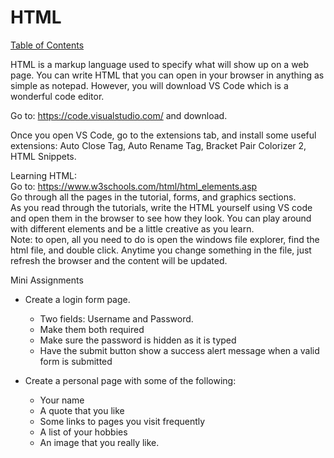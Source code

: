 # HTML

[Table of Contents](../readme.md)

HTML is a markup language used to specify what will show up on a web page.  You can write HTML that you can open in your browser in anything as simple as notepad.  However, you will download VS Code which is a wonderful code editor.

Go to: <https://code.visualstudio.com/> and download.

Once you open VS Code, go to the extensions tab, and install some useful extensions: Auto Close Tag, Auto Rename Tag, Bracket Pair Colorizer 2, HTML Snippets.

Learning HTML:  
Go to: <https://www.w3schools.com/html/html_elements.asp>  
Go through all the pages in the tutorial, forms, and graphics sections.  
As you read through the tutorials, write the HTML yourself using VS code and open them in the browser to see how they look.  You can play around with different elements and be a little creative as you learn.  
Note: to open, all you need to do is open the windows file explorer, find the html file, and double click.  Anytime you change something in the file, just refresh the browser and the content will be updated.

Mini Assignments

* Create a login form page.  
  * Two fields: Username and Password.  
  * Make them both required  
  * Make sure the password is hidden as it is typed  
  * Have the submit button show a success alert message when a valid form is submitted  

* Create a personal page with some of the following:
  * Your name  
  * A quote that you like  
  * Some links to pages you visit frequently  
  * A list of your hobbies  
  * An image that you really like.  
